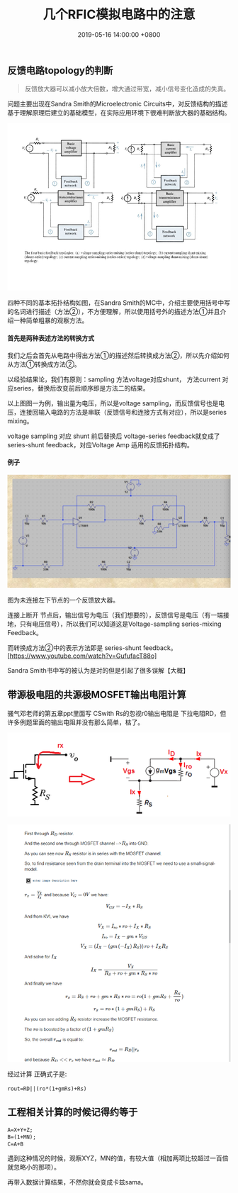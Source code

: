 ﻿---
layout: post
title:  "几个RFIC模拟电路中的注意"
date:   2019-05-16 14:00:00 +0800
categories: Routine
---
## 反馈电路topology的判断

>反馈放大器可以减小放大倍数，增大通过带宽，减小信号变化造成的失真。

问题主要出现在Sandra Smith的Microelectronic Circuits中，对反馈结构的描述基于理解原理后建立的基础模型，在实际应用环境下很难判断放大器的基础结构。

![](/img/image2.jpg)

四种不同的基本拓扑结构如图，在Sandra Smith的MC中，介绍主要使用括号中写的名词进行描述（方法②），不方便理解，所以使用括号外的描述方法①并且介绍一种简单粗暴的观察方法。

#### 首先是两种表述方法的转换方式

我们之后会首先从电路中得出方法①的描述然后转换成方法②，所以先介绍如何从方法①转换成方法②。

以经验结果论，我们有原则：sampling 方法voltage对应shunt， 方法current 对应series，替换后改变前后顺序即是方法二的结果。 

以上图图一为例，输出量为电压，所以是voltage sampling，而反馈信号也是电压，连接回输入电路的方法是串联（反馈信号和连接方式有对应），所以是series mixing。

voltage sampling 对应 shunt 前后替换后 voltage-series feedback就变成了 series-shunt feedback，对应Voltage Amp 适用的反馈拓扑结构。

#### 例子

![](/img/image3.jpg)

图为未连接左下节点的一个反馈放大器。

连接上断开 节点后，输出信号为电压（我们想要的），反馈信号是电压（有一端接地，只有电压信号），所以我们可以知道这是Voltage-sampling series-mixing Feedback。

而转换成方法②中的表示方法即是 series-shunt feedback。[https://www.youtube.com/watch?v=GufufacT88o]

Sandra Smith书中写的被认为是对的但是引起了很多误解【大概】




## 带源极电阻的共源极MOSFET输出电阻计算

骚气邓老师的第五章ppt里面写 CSwith Rs的忽视r0输出电阻是 下拉电阻RD，但许多例题里面的输出电阻并没有那么简单，枯了。

![](/img/image24.png)

![](/img/image25.png)

经过计算 正确式子是:

`rout=RD||(ro*(1+gmRs)+Rs)`



## 工程相关计算的时候记得约等于

```
A=X+Y+Z;
B=(1+MN);
C=A+B
```
遇到这种情况的时候，观察XYZ，MN的值，有较大值（相加两项比较超过一百倍就忽略小的那项）。

再带入数据计算结果，不然你就会变成卡兹sama。









